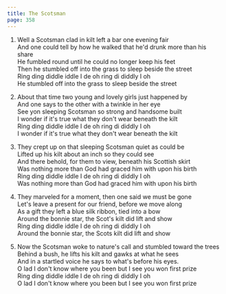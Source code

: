 ```yaml
---
title: The Scotsman
page: 358
---  
```



1.  Well a Scotsman clad in kilt left a bar one evening fair  
And one could tell by how he walked that he'd drunk more than his share  
He fumbled round until he could no longer keep his feet  
Then he stumbled off into the grass to sleep beside the street  
Ring ding diddle iddle I de oh ring di diddly I oh  
He stumbled off into the grass to sleep beside the street  


2. About that time two young and lovely girls just happened by  
And one says to the other with a twinkle in her eye  
See yon sleeping Scotsman so strong and handsome built  
I wonder if it's true what they don't wear beneath the kilt  
Ring ding diddle iddle I de oh ring di diddly I oh  
I wonder if it's true what they don't wear beneath the kilt  


3. They crept up on that sleeping Scotsman quiet as could be  
Lifted up his kilt about an inch so they could see  
And there behold, for them to view, beneath his Scottish skirt  
Was nothing more than God had graced him with upon his birth  
Ring ding diddle iddle I de oh ring di diddly I oh  
Was nothing more than God had graced him with upon his birth  


4. They marveled for a moment, then one said we must be gone  
Let's leave a present for our friend, before we move along  
As a gift they left a blue silk ribbon, tied into a bow  
Around the bonnie star, the Scot's kilt did lift and show  
Ring ding diddle iddle I de oh ring di diddly I oh  
Around the bonnie star, the Scots kilt did lift and show  


5. Now the Scotsman woke to nature's call and stumbled toward the trees  
Behind a bush, he lifts his kilt and gawks at what he sees  
And in a startled voice he says to what's before his eyes.  
O lad I don't know where you been but I see you won first prize  
Ring ding diddle iddle I de oh ring di diddly I oh  
O lad I don't know where you been but I see you won first prize  